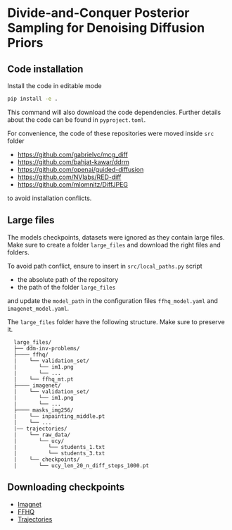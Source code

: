 # Divide-and-Conquer Posterior Sampling for Denoising Diffusion Priors


## Code installation

Install the code in editable mode

```bash
pip install -e .
```

This command will also download the code dependencies.
Further details about the code can be found in ``pyproject.toml``.

For convenience, the code of these repositories were moved inside ``src`` folder

- https://github.com/gabrielvc/mcg_diff
- https://github.com/bahjat-kawar/ddrm
- https://github.com/openai/guided-diffusion
- https://github.com/NVlabs/RED-diff
- https://github.com/mlomnitz/DiffJPEG

to avoid installation conflicts.


## Large files

The models checkpoints, datasets were ignored as they contain large files.
Make sure to create a folder ``large_files`` and download the right files and folders.

To avoid path conflict, ensure to insert in ``src/local_paths.py`` script

- the absolute path of the repository
- the path of the folder ``large_files``

and update the ``model_path`` in the configuration files ``ffhq_model.yaml`` and ``imagenet_model.yaml``.

The ``large_files`` folder have the following structure.
Make sure to preserve it.

```
  large_files/
  ├── ddm-inv-problems/
  ├──── ffhq/
  |    └── validation_set/
  |       └── im1.png
  |       └── ...
  |    └── ffhq_mt.pt
  ├──── imagenet/
  |    └── validation_set/
  |       └── im1.png
  |       └── ...
  ├──── masks_img256/
  |    └── inpainting_middle.pt
  |    └── ...
  |—— trajectories/
  |    └── raw_data/
  |       └── ucy/
  |          └── students_1.txt
  |          └── students_3.txt
  |    └── checkpoints/
  |       └── ucy_len_20_n_diff_steps_1000.pt
```

## Downloading checkpoints

- [Imagnet](https://github.com/openai/guided-diffusion)
- [FFHQ](https://github.com/DPS2022/diffusion-posterior-sampling)
- [Trajectories](https://drive.google.com/drive/folders/1gZb-kMX6TPuci7moDcwIMD15gfQLem7l?usp=share_link)
